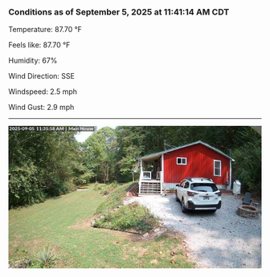 ### Conditions as of September 5, 2025 at 11:41:14 AM CDT 

Temperature: 87.70 &deg;F

Feels like: 87.70 &deg;F

Humidity: 67%

Wind Direction: SSE

Windspeed: 2.5 mph

Wind Gust: 2.9 mph

---

<img src="./images/latest.jpeg"/>

